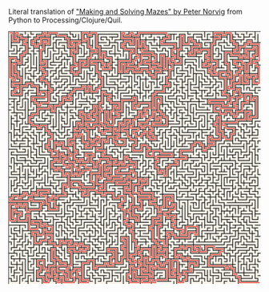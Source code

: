 Literal translation of ["Making and Solving Mazes" by Peter Norvig](https://github.com/norvig/pytudes/blob/main/ipynb/Maze.ipynb) from Python to Processing/Clojure/Quil.

![maze](img/maze-20251009124009-906601304651416.png)
